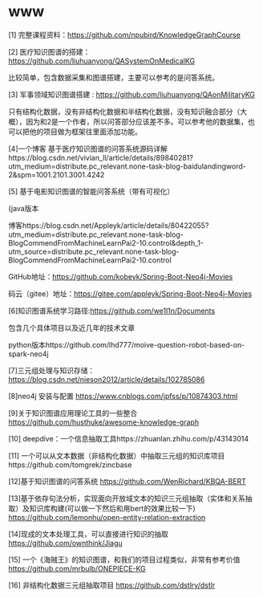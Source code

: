 # www

[1] 完整课程资料：https://github.com/npubird/KnowledgeGraphCourse

[2] 医疗知识图谱的搭建：https://github.com/liuhuanyong/QASystemOnMedicalKG

比较简单，包含数据采集和图谱搭建，主要可以参考的是问答系统。

[3] 军事领域知识图谱搭建 : https://github.com/liuhuanyong/QAonMilitaryKG

只有结构化数据，没有非结构化数据和半结构化数据，没有知识融合部分（大概），因为和2是一个作者，所以问答部分应该差不多。可以参考他的数据集，也可以把他的项目做为框架往里面添加功能。

[4]一个博客 基于医疗知识图谱的问答系统源码详解https://blog.csdn.net/vivian_ll/article/details/89840281?utm_medium=distribute.pc_relevant.none-task-blog-baidulandingword-2&spm=1001.2101.3001.4242

[5] 基于电影知识图谱的智能问答系统（带有可视化）

(java版本

博客https://blog.csdn.net/Appleyk/article/details/80422055?utm_medium=distribute.pc_relevant.none-task-blog-BlogCommendFromMachineLearnPai2-10.control&depth_1-utm_source=distribute.pc_relevant.none-task-blog-BlogCommendFromMachineLearnPai2-10.control

GitHub地址：https://github.com/kobeyk/Spring-Boot-Neo4j-Movies

码云（gitee）地址：https://gitee.com/appleyk/Spring-Boot-Neo4j-Movies

[6]知识图谱系统学习路径:https://github.com/we1l1n/Documents

包含几个具体项目以及近几年的技术文章

python版本https://github.com/lhd777/moive-question-robot-based-on-spark-neo4j

[7]三元组处理与知识存储：https://blog.csdn.net/nieson2012/article/details/102785086

[8]neo4j 安装与配置 https://www.cnblogs.com/jpfss/p/10874303.html

[9]关于知识图谱应用理论工具的一些整合 https://github.com/husthuke/awesome-knowledge-graph

[10] deepdive：一个信息抽取工具https://zhuanlan.zhihu.com/p/43143014

[11] 一个可以从文本数据（非结构化数据）中抽取三元组的知识库项目https://github.com/tomgrek/zincbase

[12]基于知识图谱的问答系统 https://github.com/WenRichard/KBQA-BERT

[13]基于依存句法分析，实现面向开放域文本的知识三元组抽取（实体和关系抽取）及知识库构建(可以做一下然后和用bert的效果比较一下) https://github.com/lemonhu/open-entity-relation-extraction

[14]现成的文本处理工具，可以直接进行知识的抽取 https://github.com/ownthink/Jiagu

[15] 一个《海贼王》的知识图谱，和我们的项目过程类似，非常有参考价值 https://github.com/mrbulb/ONEPIECE-KG

[16] 非结构化数据三元组抽取项目 https://github.com/dstlry/dstlr